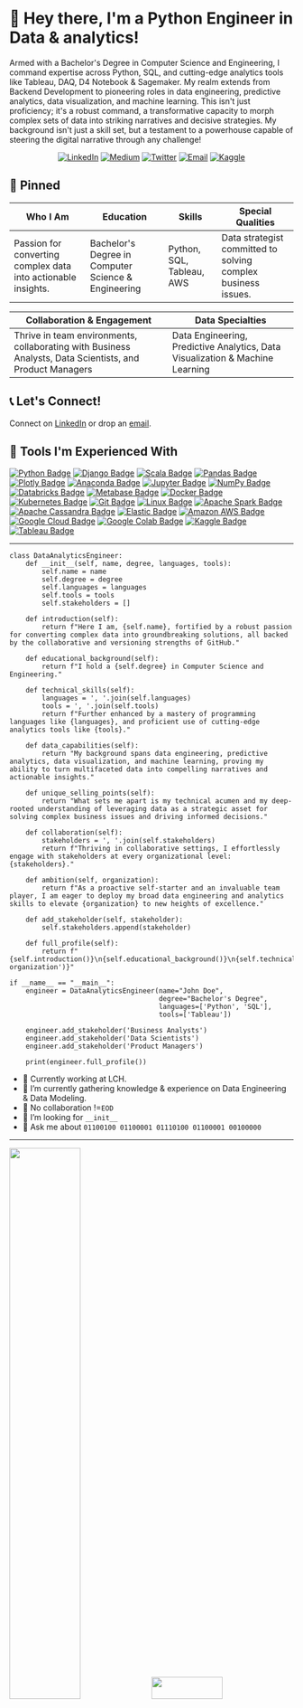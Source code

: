 # 👋 Hey there, I'm a Python Engineer in Data & analytics!
<p>Armed with a Bachelor's Degree in Computer Science and Engineering, I command expertise across Python, SQL, and cutting-edge analytics tools like Tableau, DAQ, D4 Notebook & Sagemaker. My realm extends from Backend Development to pioneering roles in data engineering, predictive analytics, data visualization, and machine learning. This isn't just proficiency; it's a robust command, a transformative capacity to morph complex sets of data into striking narratives and decisive strategies. My background isn't just a skill set, but a testament to a powerhouse capable of steering the digital narrative through any challenge!</p>

<p align="center">
  <a href="https://www.linkedin.com/in/animus/" target="_blank"><img alt="LinkedIn" src="https://img.shields.io/badge/-animus-blue?style=flat&logo=Linkedin&logoColor=white"></a>
  <a href="https://zahid-uan-nabi.medium.com/" target="_blank"><img alt="Medium" src="https://img.shields.io/badge/-@zahid.uan-000000?style=flat&labelColor=000000&logo=Medium"></a>
  <a href="https://twitter.com/uan_nabi" target="_blank"><img alt="Twitter" src="https://img.shields.io/badge/-@uan_nabi-1ca0f1?style=flat&labelColor=1ca0f1&logo=twitter&logoColor=white"></a>
  <a href="mailto:zahid_sc@hotmail.fr" target="_blank"><img alt="Email" src="https://img.shields.io/badge/zahid-Email-brightgreenc14438?style=flat&logo=MicrosoftOutlook&logoColor=green"></a>
  <a href="https://www.kaggle.com/zahidunnabi" target="_blank"><img alt="Kaggle" src="https://img.shields.io/badge/Kaggle-follow%20me-blue?style=flat&logo=kaggle&logoColor=blue"></a>
</p>

## 📌 Pinned

| Who I Am | Education | Skills | Special Qualities |
|----------|-----------|--------|------------------|
| Passion for converting complex data into actionable insights. | Bachelor's Degree in Computer Science & Engineering | Python, SQL, Tableau, AWS | Data strategist committed to solving complex business issues. |

| Collaboration & Engagement | Data Specialties |
|----------------------------|-----------------|
| Thrive in team environments, collaborating with Business Analysts, Data Scientists, and Product Managers | Data Engineering, Predictive Analytics, Data Visualization & Machine Learning |


## 📞 Let's Connect!

Connect on [LinkedIn](https://www.linkedin.com/in/animus/) or drop an [email](mailto:zahid_sc@hotmail.fr).




## 🧰 Tools I'm Experienced With

[![Python Badge](https://img.shields.io/badge/-Python-black?style=flat&logo=Python&logoColor=white)]()
[![Django Badge](https://img.shields.io/badge/-Django-black?style=flat&logo=Django&logoColor=white)]()
[![Scala Badge](https://img.shields.io/badge/-Scala-black?style=flat&logo=Scala&logoColor=white)]()
[![Pandas Badge](https://img.shields.io/badge/-Pandas-black?style=flat&logo=pandas&logoColor=white)]()
[![Plotly Badge](https://img.shields.io/badge/-Plotly-black?style=flat&logo=Plotly&logoColor=white)]()
[![Anaconda Badge](https://img.shields.io/badge/-Anaconda-black?style=flat&logo=Anaconda&logoColor=white)]()
[![Jupyter Badge](https://img.shields.io/badge/-Jupyter-black?style=flat&logo=Jupyter&logoColor=white&)]()
[![NumPy Badge](https://img.shields.io/badge/-NumPy-black?style=flat&logo=NumPy&logoColor=white)]()
[![Databricks Badge](https://img.shields.io/badge/-Databricks-black?style=flat&logo=Databricks&logoColor=white)]()
[![Metabase Badge](https://img.shields.io/badge/-Metabase-black?style=flat&logo=Metabase&logoColor=white)]()
[![Docker Badge](https://img.shields.io/badge/-Docker-black?style=flat&logo=Docker&logoColor=white)]()
[![Kubernetes Badge](https://img.shields.io/badge/-Kubernetes-black?style=flat&logo=Kubernetes&logoColor=white)]()
[![Git Badge](https://img.shields.io/badge/-Git-black?style=flat&logo=Git&logoColor=white)]()
[![Linux Badge](https://img.shields.io/badge/-Linux-black?style=flat&logo=Linux&logoColor=white)]()
[![Apache Spark Badge](https://img.shields.io/badge/-ApacheCassandra-black?style=flat&logo=ApacheCassandra&logoColor=white)]()
[![Apache Cassandra Badge](https://img.shields.io/badge/-animus-black?style=flat&logo=Python&logoColor=white)]()
[![Elastic Badge](https://img.shields.io/badge/-Elastic-black?style=flat&logo=Elastic&logoColor=white)]()
[![Amazon AWS Badge](https://img.shields.io/badge/-AmazonAWS-black?style=flat&logo=AWS&logoColor=white)]()
[![Google Cloud Badge](https://img.shields.io/badge/-GoogleCloud-black?style=flat&logo=GoogleCloud&logoColor=white)]()
[![Google Colab Badge](https://img.shields.io/badge/-GoogleColab-black?style=flat&logo=GoogleColab&logoColor=white)]()
[![Kaggle Badge](https://img.shields.io/badge/-Kaggle-black?style=flat&logo=Kaggle&logoColor=white)]()
[![Tableau Badge](https://img.shields.io/badge/-Tableau-black?style=flat&logo=Tableau&logoColor=white)]()
<!-- Add more badges here -->

---

``` 
class DataAnalyticsEngineer:
    def __init__(self, name, degree, languages, tools):
        self.name = name
        self.degree = degree
        self.languages = languages
        self.tools = tools
        self.stakeholders = []

    def introduction(self):
        return f"Here I am, {self.name}, fortified by a robust passion for converting complex data into groundbreaking solutions, all backed by the collaborative and versioning strengths of GitHub."

    def educational_background(self):
        return f"I hold a {self.degree} in Computer Science and Engineering."

    def technical_skills(self):
        languages = ', '.join(self.languages)
        tools = ', '.join(self.tools)
        return f"Further enhanced by a mastery of programming languages like {languages}, and proficient use of cutting-edge analytics tools like {tools}."

    def data_capabilities(self):
        return "My background spans data engineering, predictive analytics, data visualization, and machine learning, proving my ability to turn multifaceted data into compelling narratives and actionable insights."

    def unique_selling_points(self):
        return "What sets me apart is my technical acumen and my deep-rooted understanding of leveraging data as a strategic asset for solving complex business issues and driving informed decisions."

    def collaboration(self):
        stakeholders = ', '.join(self.stakeholders)
        return f"Thriving in collaborative settings, I effortlessly engage with stakeholders at every organizational level: {stakeholders}."

    def ambition(self, organization):
        return f"As a proactive self-starter and an invaluable team player, I am eager to deploy my broad data engineering and analytics skills to elevate {organization} to new heights of excellence."

    def add_stakeholder(self, stakeholder):
        self.stakeholders.append(stakeholder)

    def full_profile(self):
        return f"{self.introduction()}\n{self.educational_background()}\n{self.technical_skills()}\n{self.data_capabilities()}\n{self.unique_selling_points()}\n{self.collaboration()}\n{self.ambition('your organization')}"

if __name__ == "__main__":
    engineer = DataAnalyticsEngineer(name="John Doe", 
                                     degree="Bachelor's Degree", 
                                     languages=['Python', 'SQL'], 
                                     tools=['Tableau'])

    engineer.add_stakeholder('Business Analysts')
    engineer.add_stakeholder('Data Scientists')
    engineer.add_stakeholder('Product Managers')

    print(engineer.full_profile())

```

- 🔭 Currently working at LCH.
- 🌱 I’m currently gathering knowledge & experience on Data Engineering & Data Modeling.
- 👯 No collaboration !=```EOD```
- 🤔 I’m looking for ```__init__```
- 💬 Ask me about ```01100100 01100001 01110100 01100001 00100000```

<hr>
<p>
<img src="https://github-readme-stats.vercel.app/api?username=uannabi&show_icons=true&count_private=true&theme=merko"width="50%"/><img src="https://github-readme-streak-stats.herokuapp.com?user=uannabi&theme=merko" width="50%" height="10.0%"/> 
</p>




<strong>🔭 Basic some repositories  ...</strong>

<a href="https://github.com/uannabi/SparkDataFrame"> <img src="https://github-readme-stats.vercel.app/api/pin/?username=uannabi&repo=SparkDataFrame" width=400> </a> 
<a href="https://github.com/uannabi/DesignPatterns"> <img src="https://github-readme-stats.vercel.app/api/pin/?username=uannabi&repo=DesignPatterns" width=400> </a> 
<hr>
<strong>Try this article to enrich your knowledge on Medium</strong>
<br>


-- The first one ABC about Big Data Analysis [5 V for Big Data Analysis ](https://zahid-uan-nabi.medium.com/five-v-of-data-analysis-47868610b6f6) 
<be>
-- The Second one [Data Lake on AWS ](https://zahid-uan-nabi.medium.com/data-lakes-on-aws-b598cd9616b2) 
<be>
-- The third one  [ETL Techniques ](https://zahid-uan-nabi.medium.com/etl-techniques-5d409597bfe5)


<!-- - 😄 Pronouns: ...
- ⚡ Fun fact: ... -->
<hr>





     
